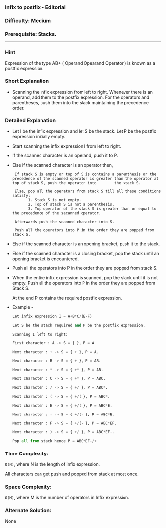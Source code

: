 
### Infix to postfix - Editorial

### Difficulty:  Medium

### Prerequisite:  Stacks.
---
### Hint

Expression of the type AB+ ( Operand Opearand Operator ) is known as a postfix expression. 

### Short Explanation

* Scanning the infix expression from left to right. Whenever there is an operand, add them to the postfix expression. For the operators and parentheses, push them into the stack maintaining the precedence order.

### Detailed Explanation

* Let I be the infix expression and let S be the stack. Let P be the postfix expression initially empty.
* Start scanning the infix expression I from left to right.
 
* If the scanned character is an operand, push it to P.
 
* Else if the scanned character is an operator then,
       
       If stack S is empty or top of S is contains a parenthesis or the precedence of the scanned operator is greater than the operator at top of stack S, push the operator into        the stack S.
       
       Else, pop all the operators from stack S till all these conditions satisfy:
             1. Stack S is not empty.
             2. Top of stack S is not a parenthesis.
             3. Top operator of the stack S is greater than or equal to the precedence of the sacanned operator.
       
       Afterwards push the scanned character into S.

       Push all the operators into P in the order they are popped from stack S.

* Else if the scanned character is an opening bracket, push it to the stack. 
* Else if the scanned character is a closing bracket, pop the stack until an opening bracket is encountered.
* 
  Push all the operators into P in the order they are popped from stack S. 

* When the entire infix expression is scanned, pop the stack until it is not empty. Push all the operators into P in the order they are popped from Stack S.
 
  At the end P contains the required postfix expression.

* Example -
  ```python
  Let infix expression I = A+B*C/(E-F)
  
  Let S be the stack required and P be the postfix expression.

  Scanning I left to right:

  First character : A -> S = { }, P = A
  
  Next character : + -> S = { + }, P = A.
  
  Next character : B -> S = { + }, P = AB.
  
  Next character : * -> S = { +* }, P = AB.
  
  Next character : C -> S = { +* }, P = ABC.
  
  Next character : / -> S = { +/ }, P = ABC*.
  
  Next character : ( -> S = { +/( }, P = ABC*.
  
  Next character : E -> S = { +/( }, P = ABC*E.
  
  Next character : - -> S = { +/(- }, P = ABC*E.
  
  Next character : F -> S = { +/(- }, P = ABC*EF.
  
  Next character : ) -> S = { +/ }, P = ABC*EF-.
  
  Pop all from stack hence P = ABC*EF-/+
  ```
  

### Time Complexity:

`O(N)`, where N is the length of infix expression.

All characters can get push and popped from stack at most once.

### Space Complexity:

`O(M)`, where M is the number of operators in Infix expression.


### Alternate Solution:
None
